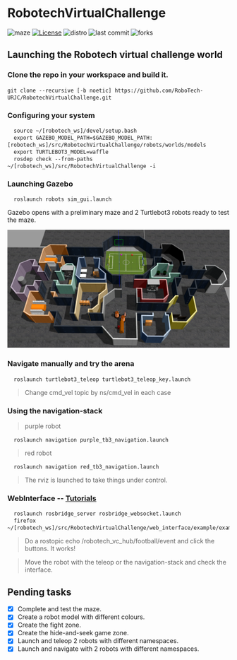 # RobotechVirtualChallenge

![maze](resources/header_social_media.png)
[![License](https://img.shields.io/badge/License-Apache%202.0-blue.svg)](https://opensource.org/licenses/Apache-2.0)
![distro](https://img.shields.io/badge/ROS-noetic-purple)
![last commit](https://img.shields.io/github/last-commit/RoboTech-URJC/RobotechVirtualChallenge)
![forks](https://img.shields.io/github/forks/RoboTech-URJC/RobotechVirtualChallenge?style=social)

## Launching the Robotech virtual challenge world

### Clone the repo in your workspace and build it.
```console
git clone --recursive [-b noetic] https://github.com/RoboTech-URJC/RobotechVirtualChallenge.git
```


### Configuring your system
```console
  source ~/[robotech_ws]/devel/setup.bash
  export GAZEBO_MODEL_PATH=$GAZEBO_MODEL_PATH:[robotech_ws]/src/RobotechVirtualChallenge/robots/worlds/models
  export TURTLEBOT3_MODEL=waffle
  rosdep check --from-paths ~/[robotech_ws]/src/RobotechVirtualChallenge -i
```
### Launching Gazebo
```console
  roslaunch robots sim_gui.launch
```

<!--* **NOTE:** Set environment variable *TURTLEBOT3_MODEL*. For ejample: ``export TURTLEBOT3_MODEL=burger``. Doesn't matter what type of tb3
you set becasue this value is overwriten from launcher file.-->

Gazebo opens with a preliminary maze and 2 Turtlebot3 robots ready to test the maze.

![maze](resources/final_maze.png)


### Navigate manually and try the arena
```console
  roslaunch turtlebot3_teleop turtlebot3_teleop_key.launch
```
> Change cmd_vel topic by ns/cmd_vel in each case


### Using the navigation-stack
> purple robot
```console
  roslaunch navigation purple_tb3_navigation.launch
```
> red robot
```console
  roslaunch navigation red_tb3_navigation.launch
```
> The rviz is launched to take things under control.

### WebInterface -- [Tutorials](http://wiki.ros.org/roslibjs/Tutorials)
```console
  roslaunch rosbridge_server rosbridge_websocket.launch
  firefox  ~/[robotech_ws]/src/RobotechVirtualChallenge/web_interface/example/example.html
```
> Do a rostopic echo /robotech_vc_hub/football/event and click the buttons. It works!

> Move the robot with the teleop or the navigation-stack and check the interface.

## Pending tasks

- [x] Complete and test the maze.
- [x] Create a robot model with different colours.
- [x] Create the fight zone.
- [x] Create the hide-and-seek game zone.
- [x] Launch and teleop 2 robots with different namespaces.
- [x] Launch and navigate with 2 robots with different namespaces.

